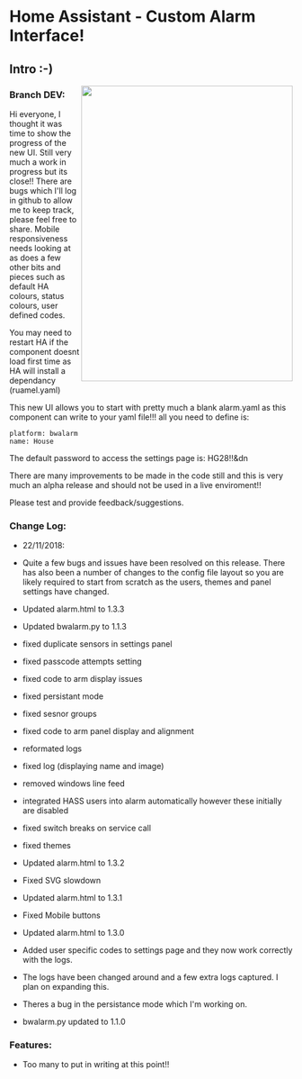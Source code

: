 # Home Assistant - Custom Alarm Interface!
## Intro :-)
<img align="right" width="376.5" height="525" src="https://github.com/gazoscalvertos/Hass-Custom-Alarm/blob/master/BTC.png">

### Branch DEV:
Hi everyone, I thought it was time to show the progress of the new UI. Still very much a work in progress but its close!! There are bugs which I'll log in github to allow me to keep track, please feel free to share. Mobile responsiveness needs looking at as does a few other bits and pieces such as default HA colours, status colours, user defined codes.

You may need to restart HA if the component doesnt load first time as HA will install a dependancy (ruamel.yaml)

This new UI allows you to start with pretty much a blank alarm.yaml as this component can write to your yaml file!!! all you need to define is:

```
platform: bwalarm
name: House
```

The default password to access the settings page is: HG28!!&dn

There are many improvements to be made in the code still and this is very much an alpha release and should not be used in a live enviroment!!

Please test and provide feedback/suggestions.

### Change Log:
- 22/11/2018:
- Quite a few bugs and issues have been resolved on this release. There has also been a number of changes to the config file layout so you are likely required to start from scratch as the users, themes and panel settings have changed.

- Updated alarm.html to 1.3.3
- Updated bwalarm.py to 1.1.3

- fixed duplicate sensors in settings panel
- fixed passcode attempts setting
- fixed code to arm display issues
- fixed persistant mode
- fixed sesnor groups
- fixed code to arm panel display and alignment
- reformated logs
- fixed log (displaying name and image)
- removed windows line feed
- integrated HASS users into alarm automatically however these initially are disabled
- fixed switch breaks on service call
- fixed themes



- Updated alarm.html to 1.3.2
- Fixed SVG slowdown

- Updated alarm.html to 1.3.1
- Fixed Mobile buttons

- Updated alarm.html to 1.3.0
- Added user specific codes to settings page and they now work correctly with the logs.
- The logs have been changed around and a few extra logs captured. I plan on expanding this.
- Theres a bug in the persistance mode which I'm working on.
- bwalarm.py updated to 1.1.0


### Features:
- Too many to put in writing at this point!!
